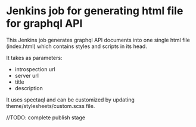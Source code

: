 # Jenkins job for generating html file for graphql API
This Jenkins job generates graphql API documents into one single html file (index.html) which contains styles and scripts in its head.

It takes as parameters:
 - introspection url
 - server url
 - title
 - description

It uses spectaql and can be customized by updating theme/stylesheets/custom.scss file.

//TODO: complete publish stage
